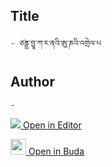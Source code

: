 ## Title
	- ཙནྡྲ་བྱཱ་ཀ་ར་ནའི་ཨུ་ཎའི་འགྲེལ་པ

## Author
	- 



[<img src="https://img.icons8.com/color/25/000000/edit-property.png"> Open in Editor](http://editor.openpecha.org/P010627)

[<img width="25" src="https://library.bdrc.io/icons/BUDA-small.svg"> Open in Buda](https://library.bdrc.io/show/bdr:IE0OPP010627)
